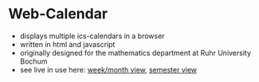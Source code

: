 # Web-Calendar
- displays multiple ics-calendars in a browser
- written in html and javascript
- originally designed for the mathematics department at Ruhr University Bochum
- see live in use here: [week/month view](https://math.ruhr-uni-bochum.de/news/kalender/), [semester view](https://math.ruhr-uni-bochum.de/fakultaet/arbeitsbereiche/topologie/oberseminar-topologie/)

